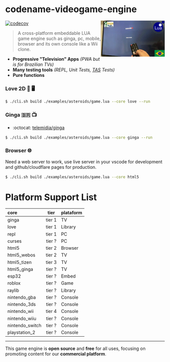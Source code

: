 # codename-videogame-engine

[<img align="right" width="40%" src="https://raw.githubusercontent.com/RodrigoDornelles/RodrigoDornelles/master/media/ginga-asteroids.gif">](https://github.com/RodrigoDornelles/codename-videogame-engine/blob/main/examples/asteroids/game.lua)

[![codecov](https://codecov.io/github/RodrigoDornelles/codename-videogame-engine/graph/badge.svg?token=MM0TY7VVAT)](https://codecov.io/github/RodrigoDornelles/codename-videogame-engine)

> A cross-platform embeddable LUA game engine such as ginga, pc, mobile, browser and its own console like a Wii clone.

 * **Progressive "Television" Apps** _(PWA but is for Brazilian TVs)_
 * **Many testing tools** _(REPL, Unit Tests, [TAS](https://tasvideos.org/WelcomeToTASVideos#WhatIsATas) Tests)_
 * **Pure functions**

### Love 2D :heart_decoration: :desktop_computer:

```bash
$ ./cli.sh build ./examples/asteroids/game.lua --core love --run
```

### Ginga :brazil: :tv:

 * :octocat: [telemidia/ginga](https://github.com/TeleMidia/ginga)

```bash
$ ./cli.sh build ./examples/asteroids/game.lua --core ginga --run
```

### Browser :globe_with_meridians:

Need a web server to work, use live server in your vscode for development and github/cloudflare pages for production.

```bash
$ ./cli.sh build ./examples/asteroids/game.lua --core html5
```

Platform Support List
=====================

| core            | tier   | plataform |
| :-------------- | :----: | :-------- |
| ginga           | tier 1 | TV        |
| love            | tier 1 | Library   |
| repl            | tier 1 | PC        |
| curses          | tier ? | PC        |
| html5           | tier 2 | Browser   |
| html5_webos     | tier 2 | TV        |
| html5_tizen     | tier 3 | TV        |
| html5_ginga     | tier ? | TV        |
| esp32           | tier ? | Embed     |
| roblox          | tier ? | Game      |
| raylib          | tier ? | Library   |
| nintendo_gba    | tier ? | Console   |
| nintendo_3ds    | tier ? | Console   |
| nintendo_wii    | tier 4 | Console   |
| nintendo_wiiu   | tier ? | Console   |
| nintendo_switch | tier ? | Console   |
| playstation_2   | tier ? | Console   |
---
This game engine is **open source** and **free** for all uses, focusing on promoting content for our **commercial platform**.
